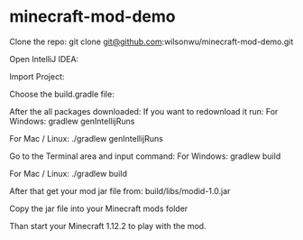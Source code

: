 # minecraft-mod-demo

Clone the repo:
git clone git@github.com:wilsonwu/minecraft-mod-demo.git

Open IntelliJ IDEA:

Import Project:

Choose the build.gradle file:

After the all packages downloaded:
If you want to redownload it run:
For Windows:
gradlew genIntellijRuns

For Mac / Linux:
./gradlew genIntellijRuns

Go to the Terminal area and input command:
For Windows:
gradlew build

For Mac / Linux:
./gradlew build

After that get your mod jar file from:
build/libs/modid-1.0.jar

Copy the jar file into your Minecraft mods folder

Than start your Minecraft 1.12.2 to play with the mod. 